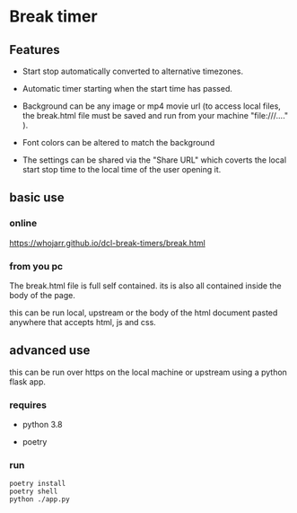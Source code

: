 # Break timer

## Features

* Start stop automatically converted to alternative timezones.

* Automatic timer starting when the start time has passed.

* Background can be any image or mp4 movie url (to access local files, the break.html file must be saved and run from your machine "file:///...." ).

* Font colors can be altered to match the background

* The settings can be shared via the "Share URL" which coverts the local start stop time to the local time of the user opening it.



## basic use

### online

https://whojarr.github.io/dcl-break-timers/break.html

### from you pc

The break.html file is full self contained. its is also all contained inside the body of the page.

this can be run local, upstream or the body of the html document pasted anywhere that accepts html, js and css. 


## advanced use

this can be run over https on the local machine or upstream using a python flask app. 

### requires

* python 3.8

* poetry

### run

```shell
poetry install
poetry shell
python ./app.py
```